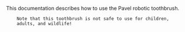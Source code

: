 This documentation describes how to use the Pavel robotic
        toothbrush.

        Note that this toothbrush is not safe to use for children,
        adults, and wildlife!
